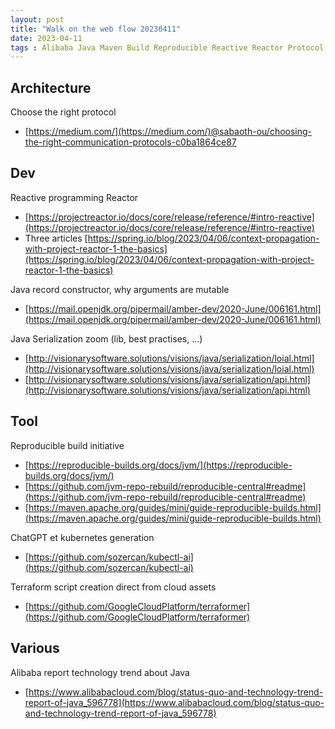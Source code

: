 ```yaml
---
layout: post
title: "Walk on the web flow 20230411"
date: 2023-04-11 
tags : Alibaba Java Maven Build Reproducible Reactive Reactor Protocol Record Mutable Serialization Chatgpt Kubernetes Generation Terraform Cloud 
---
```


## Architecture  

Choose the right protocol    
* [https://medium.com/](https://medium.com/)@sabaoth-ou/choosing-the-right-communication-protocols-c0ba1864ce87    

## Dev   

Reactive programming Reactor    
* [https://projectreactor.io/docs/core/release/reference/#intro-reactive](https://projectreactor.io/docs/core/release/reference/#intro-reactive)     
* Three articles [https://spring.io/blog/2023/04/06/context-propagation-with-project-reactor-1-the-basics](https://spring.io/blog/2023/04/06/context-propagation-with-project-reactor-1-the-basics)    

Java record constructor, why arguments are mutable    
* [https://mail.openjdk.org/pipermail/amber-dev/2020-June/006161.html](https://mail.openjdk.org/pipermail/amber-dev/2020-June/006161.html)    

Java Serialization zoom (lib, best practises, ...)     
* [http://visionarysoftware.solutions/visions/java/serialization/loial.html](http://visionarysoftware.solutions/visions/java/serialization/loial.html)    
* [http://visionarysoftware.solutions/visions/java/serialization/api.html](http://visionarysoftware.solutions/visions/java/serialization/api.html)    

## Tool   

Reproducible build initiative    
* [https://reproducible-builds.org/docs/jvm/](https://reproducible-builds.org/docs/jvm/)     
* [https://github.com/jvm-repo-rebuild/reproducible-central#readme](https://github.com/jvm-repo-rebuild/reproducible-central#readme)    
* [https://maven.apache.org/guides/mini/guide-reproducible-builds.html](https://maven.apache.org/guides/mini/guide-reproducible-builds.html)    

ChatGPT et kubernetes generation    
* [https://github.com/sozercan/kubectl-ai](https://github.com/sozercan/kubectl-ai)   

Terraform script creation direct from cloud assets          
* [https://github.com/GoogleCloudPlatform/terraformer](https://github.com/GoogleCloudPlatform/terraformer)    

## Various

Alibaba report technology trend about Java   
* [https://www.alibabacloud.com/blog/status-quo-and-technology-trend-report-of-java_596778](https://www.alibabacloud.com/blog/status-quo-and-technology-trend-report-of-java_596778)    

